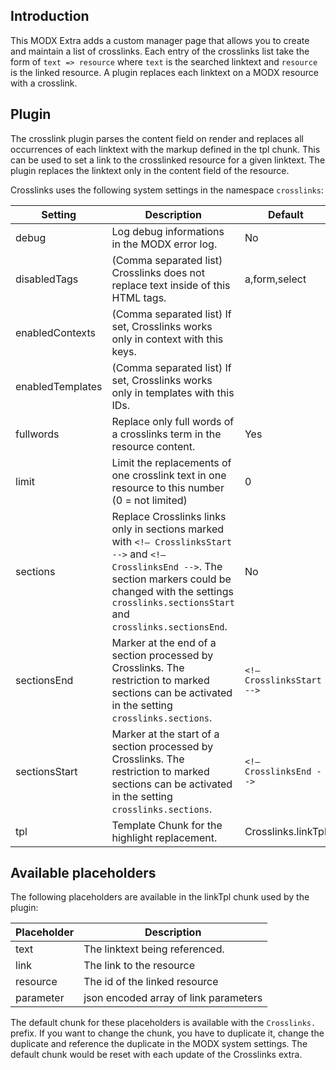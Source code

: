 ## Introduction

This MODX Extra adds a custom manager page that allows you to create and
maintain a list of crosslinks. Each entry of the crosslinks list take the form
of `text => resource` where `text` is the searched linktext and `resource` is
the linked resource. A plugin replaces each linktext on a MODX resource with a
crosslink.

## Plugin

The crosslink plugin parses the content field on render and replaces all
occurrences of each linktext with the markup defined in the tpl chunk. This can
be used to set a link to the crosslinked resource for a given linktext. The
plugin replaces the linktext only in the content field of the resource.

Crosslinks uses the following system settings in the namespace `crosslinks`:

Setting | Description | Default
------------|---------|--------
debug | Log debug informations in the MODX error log. | No
disabledTags | (Comma separated list) Crosslinks does not replace text inside of this HTML tags. | a,form,select
enabledContexts | (Comma separated list) If set, Crosslinks works only in context with this keys. | 
enabledTemplates | (Comma separated list) If set, Crosslinks works only in templates with this IDs. | 
fullwords | Replace only full words of a crosslinks term in the resource content. | Yes
limit | Limit the replacements of one crosslink text in one resource to this number (0 = not limited) | 0
sections | Replace Crosslinks links only in sections marked with `<!— CrosslinksStart -->` and `<!— CrosslinksEnd -->`. The section markers could be changed with the settings `crosslinks.sectionsStart` and `crosslinks.sectionsEnd`. | No
sectionsEnd | Marker at the end of a section processed by Crosslinks. The restriction to marked sections can be activated in the setting `crosslinks.sections`. | `<!— CrosslinksStart -->`
sectionsStart | Marker at the start of a section processed by Crosslinks. The restriction to marked sections can be activated in the setting `crosslinks.sections`. | `<!— CrosslinksEnd -->`
tpl | Template Chunk for the highlight replacement. | Crosslinks.linkTpl

## Available placeholders

The following placeholders are available in the linkTpl chunk used by the plugin:

Placeholder | Description
------------|------------
text | The linktext being referenced.
link | The link to the resource
resource | The id of the linked resource
parameter | json encoded array of link parameters

The default chunk for these placeholders is available with the `Crosslinks.`
prefix. If you want to change the chunk, you have to duplicate it, change the
duplicate and reference the duplicate in the MODX system settings. The default
chunk would be reset with each update of the Crosslinks extra.
